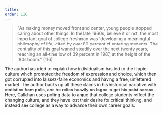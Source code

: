 ```yaml
---
title: 
order: 116
---
```


> "As making money moved front and center, young people stopped caring about other things. In the late 1960s, believe it or not, the most important goal of college freshman was 'developing a meaningful philosophy of life,' cited by over 80 percent of entering students. The centrality of this goal waned steadily over the next twenty years, reaching an all-time low of 39 percent in 1987, at the height of the '80s boom." (116)

The author has tried to explain how individualism has led to the hippie culture which promoted the freedom of expression and choice, which then got corrupted into laissez-faire economics and having a free, unfettered market. The author backs up all these claims in his historical narrative with statistics from polls, and he relies heavily on logos to get his point across. Here, Callahan uses polling data to argue that college students reflect the changing culture, and they have lost their desire for critical thinking, and instead see college as a way to advance their own career goals.